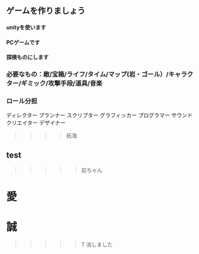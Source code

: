 
## ゲームを作りましょう
#### unityを使います
#### PCゲームです
#### 探検ものにします
### 必要なもの：敵/宝箱/ライフ/タイム/マップ(岩・ゴール）/キャラクター/ギミック/攻撃手段/道具/音楽
### ロール分担
ディレクター
プランナー
スクリプター
グラフィッカー
プログラマー
サウンドクリエイター
デザイナー
>>>>拓海
## test
>>>>>前ちゃん
# 愛
# 誠
>>>>>T
消しました
